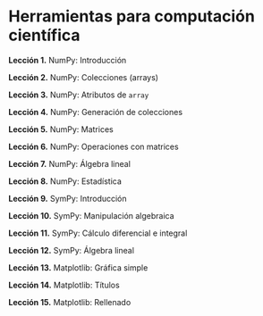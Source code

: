 Herramientas para computaci&oacute;n cient&iacute;fica
===

**Lecci&oacute;n 1.** NumPy: Introducci&oacute;n

**Lecci&oacute;n 2.** NumPy: Colecciones (arrays)

**Lecci&oacute;n 3.** NumPy: Atributos de `array`

**Lecci&oacute;n 4.** NumPy: Generaci&oacute;n de colecciones

**Lecci&oacute;n 5.** NumPy: Matrices

**Lecci&oacute;n 6.** NumPy: Operaciones con matrices

**Lecci&oacute;n 7.** NumPy: &Aacute;lgebra lineal

**Lecci&oacute;n 8.** NumPy: Estad&iacute;stica

**Lecci&oacute;n 9.** SymPy: Introducci&oacute;n

**Lecci&oacute;n 10.** SymPy: Manipulaci&oacute;n algebraica

**Lecci&oacute;n 11.** SymPy: C&aacute;lculo diferencial e integral

**Lecci&oacute;n 12.** SymPy: &Aacute;lgebra lineal

**Lecci&oacute;n 13.** Matplotlib: Gr&aacute;fica simple

**Lecci&oacute;n 14.** Matplotlib: T&iacute;tulos

**Lecci&oacute;n 15.** Matplotlib: Rellenado
